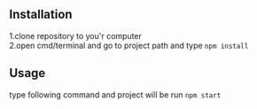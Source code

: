 ## Installation
1.clone repository to you'r computer<br />
2.open cmd/terminal and go to project path and type
```npm install```

## Usage
type following command and project will be run
```npm start```
